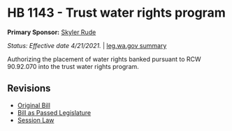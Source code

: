 # HB 1143 - Trust water rights program
**Primary Sponsor:** [Skyler Rude](/person/leg/rude_sk.md)

*Status: Effective date 4/21/2021.* | [leg.wa.gov summary](https://app.leg.wa.gov/billsummary?BillNumber=1143&Year=2021)

Authorizing the placement of water rights banked pursuant to RCW 90.92.070 into the trust water rights program.

## Revisions
* [Original Bill](1/)
* [Bill as Passed Legislature](1/)
* [Session Law](1/)